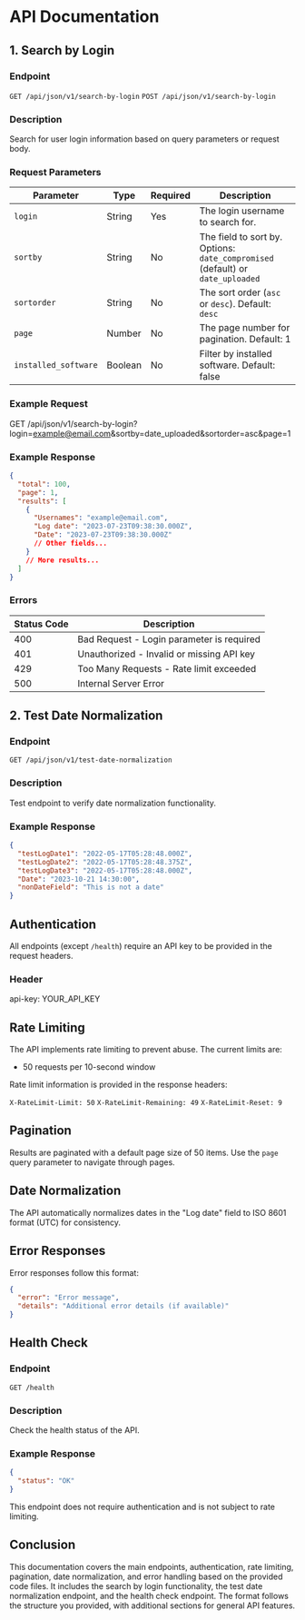 # API Documentation

## 1. Search by Login

### Endpoint

`GET /api/json/v1/search-by-login`
`POST /api/json/v1/search-by-login`

### Description

Search for user login information based on query parameters or request body.

### Request Parameters

| Parameter            | Type    | Required | Description                                                                    |
| -------------------- | ------- | -------- | ------------------------------------------------------------------------------ |
| `login`              | String  | Yes      | The login username to search for.                                              |
| `sortby`             | String  | No       | The field to sort by. Options: `date_compromised` (default) or `date_uploaded` |
| `sortorder`          | String  | No       | The sort order (`asc` or `desc`). Default: `desc`                              |
| `page`               | Number  | No       | The page number for pagination. Default: 1                                     |
| `installed_software` | Boolean | No       | Filter by installed software. Default: false                                   |

### Example Request

GET /api/json/v1/search-by-login?login=example@email.com&sortby=date_uploaded&sortorder=asc&page=1

### Example Response

```json
{
  "total": 100,
  "page": 1,
  "results": [
    {
      "Usernames": "example@email.com",
      "Log date": "2023-07-23T09:38:30.000Z",
      "Date": "2023-07-23T09:38:30.000Z"
      // Other fields...
    }
    // More results...
  ]
}
```

### Errors

| Status Code | Description                               |
| ----------- | ----------------------------------------- |
| 400         | Bad Request - Login parameter is required |
| 401         | Unauthorized - Invalid or missing API key |
| 429         | Too Many Requests - Rate limit exceeded   |
| 500         | Internal Server Error                     |

## 2. Test Date Normalization

### Endpoint

`GET /api/json/v1/test-date-normalization`

### Description

Test endpoint to verify date normalization functionality.

### Example Response

```json
{
  "testLogDate1": "2022-05-17T05:28:48.000Z",
  "testLogDate2": "2022-05-17T05:28:48.375Z",
  "testLogDate3": "2022-05-17T05:28:48.000Z",
  "Date": "2023-10-21 14:30:00",
  "nonDateField": "This is not a date"
}
```

## Authentication

All endpoints (except `/health`) require an API key to be provided in the request headers.

### Header

api-key: YOUR_API_KEY

## Rate Limiting

The API implements rate limiting to prevent abuse. The current limits are:

- 50 requests per 10-second window

Rate limit information is provided in the response headers:

`X-RateLimit-Limit: 50`
`X-RateLimit-Remaining: 49`
`X-RateLimit-Reset: 9`

## Pagination

Results are paginated with a default page size of 50 items. Use the `page` query parameter to navigate through pages.

## Date Normalization

The API automatically normalizes dates in the "Log date" field to ISO 8601 format (UTC) for consistency.

## Error Responses

Error responses follow this format:

```json
{
  "error": "Error message",
  "details": "Additional error details (if available)"
}
```

## Health Check

### Endpoint

`GET /health`

### Description

Check the health status of the API.

### Example Response

```json
{
  "status": "OK"
}
```

This endpoint does not require authentication and is not subject to rate limiting.

## Conclusion

This documentation covers the main endpoints, authentication, rate limiting, pagination, date normalization, and error handling based on the provided code files. It includes the search by login functionality, the test date normalization endpoint, and the health check endpoint. The format follows the structure you provided, with additional sections for general API features.
